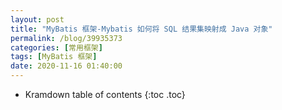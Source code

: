 ```yaml
---
layout: post
title: "MyBatis 框架-Mybatis 如何将 SQL 结果集映射成 Java 对象"
permalink: /blog/39935373
categories: [常用框架]
tags: [MyBatis 框架]
date: 2020-11-16 01:40:00
---
```


* Kramdown table of contents
{:toc .toc}
